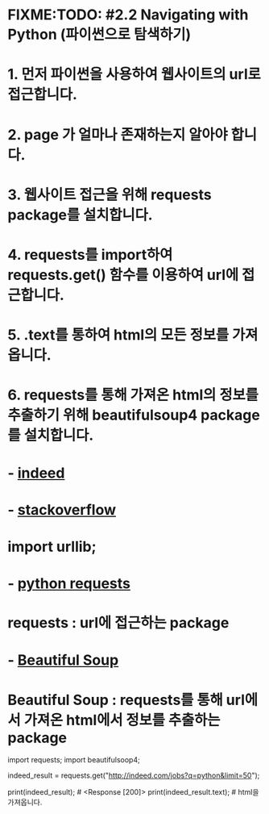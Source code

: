 # FIXME:TODO: #2.2 Navigating with Python (파이썬으로 탐색하기)

# 1. 먼저 파이썬을 사용하여 웹사이트의 url로 접근합니다.
# 2. page 가 얼마나 존재하는지 알아야 합니다.
# 3. 웹사이트 접근을 위해 requests package를 설치합니다.
# 4. requests를 import하여 requests.get() 함수를 이용하여 url에 접근합니다.
# 5. .text를 통하여 html의 모든 정보를 가져옵니다.
# 6. requests를 통해 가져온 html의 정보를 추출하기 위해 beautifulsoup4 package를 설치합니다.
# - [indeed](http://indeed.com/jobs?q=python&limit=50)
# - [stackoverflow](https://www.stackoverflow.com/jobs?q=python)
# import urllib;
# - [python requests](https://github.com/psf/requests) 
# requests : url에 접근하는 package
# - [Beautiful Soup](https://www.crummy.com/software/BeautifulSoup/bs4/doc/)
# Beautiful Soup : requests를 통해 url에서 가져온 html에서 정보를 추출하는 package

import requests;
import beautifulsoop4;

indeed_result = requests.get("http://indeed.com/jobs?q=python&limit=50");

print(indeed_result); # <Response [200]>
print(indeed_result.text); # html을 가져옵니다.